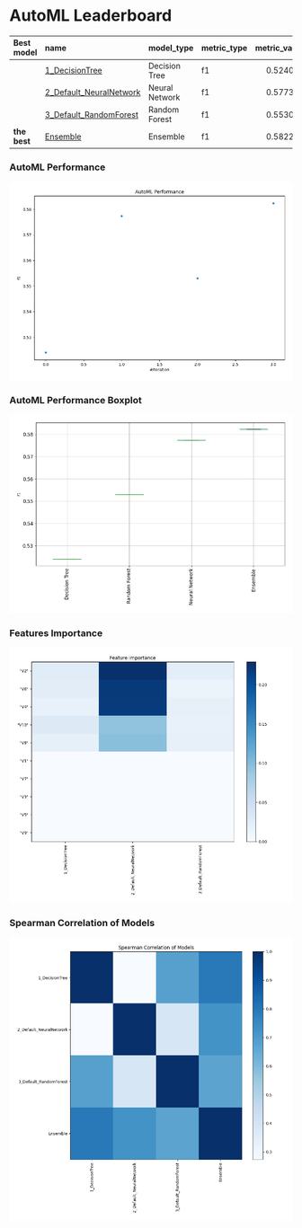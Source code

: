 # AutoML Leaderboard

| Best model   | name                                                         | model_type     | metric_type   |   metric_value |   train_time |
|:-------------|:-------------------------------------------------------------|:---------------|:--------------|---------------:|-------------:|
|              | [1_DecisionTree](1_DecisionTree/README.md)                   | Decision Tree  | f1            |       0.524095 |       104.49 |
|              | [2_Default_NeuralNetwork](2_Default_NeuralNetwork/README.md) | Neural Network | f1            |       0.577313 |       393.04 |
|              | [3_Default_RandomForest](3_Default_RandomForest/README.md)   | Random Forest  | f1            |       0.553009 |        75.54 |
| **the best** | [Ensemble](Ensemble/README.md)                               | Ensemble       | f1            |       0.582287 |        14.99 |

### AutoML Performance
![AutoML Performance](ldb_performance.png)

### AutoML Performance Boxplot
![AutoML Performance Boxplot](ldb_performance_boxplot.png)

### Features Importance
![features importance across models](features_heatmap.png)



### Spearman Correlation of Models
![models spearman correlation](correlation_heatmap.png)

